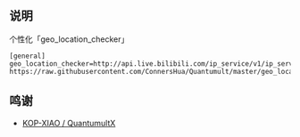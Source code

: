 ## 说明

个性化「geo_location_checker」

```
[general]
geo_location_checker=http://api.live.bilibili.com/ip_service/v1/ip_service/get_ip_addr?, https://raw.githubusercontent.com/ConnersHua/Quantumult/master/geo_location_checker.js
```

## 鸣谢

- [KOP-XIAO / QuantumultX](https://github.com/KOP-XIAO/QuantumultX/)